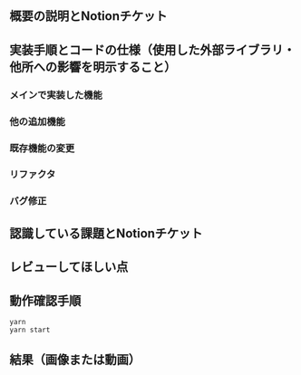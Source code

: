 ## 概要の説明とNotionチケット



## 実装手順とコードの仕様（使用した外部ライブラリ・他所への影響を明示すること）
### メインで実装した機能


### 他の追加機能


### 既存機能の変更


### リファクタ


### バグ修正



## 認識している課題とNotionチケット



## レビューしてほしい点



## 動作確認手順

```
yarn
yarn start
```


## 結果（画像または動画）




